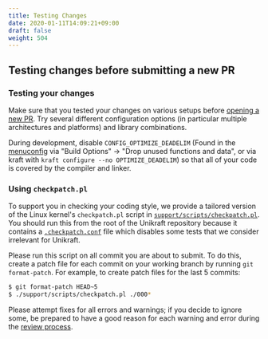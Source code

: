 ```yaml
---
title: Testing Changes
date: 2020-01-11T14:09:21+09:00
draft: false
weight: 504
---
```


## Testing changes before submitting a new PR



### Testing your changes

Make sure that you tested your changes on various setups before [opening a new
PR](#).  Try several different configuration options (in particular multiple
architectures and platforms) and library combinations.

During development, disable `CONFIG_OPTIMIZE_DEADELIM` (Found in the [menuconfig](#) via "Build Options" -> "Drop unused functions and data", or via kraft with
`kraft configure --no OPTIMIZE_DEADELIM`) so that all of your code is covered
by the compiler and linker.





### Using `checkpatch.pl`

To support you in checking your coding style, we provide a tailored version of
the Linux kernel's `checkpatch.pl` script in
[`support/scripts/checkpatch.pl`](#).  You should run this from the root of the
Unikraft repository because it contains a [`.checkpatch.conf`](#) file which
disables some tests that we consider irrelevant for Unikraft.

Please run this script on all commit you are about to submit.  To do this,
create a patch file for each commit on your working branch by running `git
format-patch`.  For example, to create patch files for the last 5 commits:

```bash
$ git format-patch HEAD~5
$ ./support/scripts/checkpatch.pl ./000*
```

Please attempt fixes for all errors and warnings; if you decide to ignore some,
be prepared to have a good reason for each warning and error during the [review
process](/docs/contributing/review-process).
